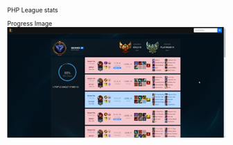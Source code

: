 PHP League stats

Progress Image
![Progress](https://raw.githubusercontent.com/sbornes/LeagueOfLegends_Stats/master/wip_lol.png)
